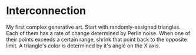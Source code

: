 # Interconnection
My first complex generative art.
Start with randomly-assigned triangles. Each of them has a rate of change determined by Perlin noise. When one of their points exceeds a certain range, shrink that point back to the opposite limit. A triangle's color is determined by it's angle on the X axis.
